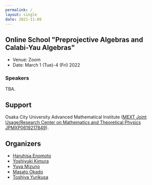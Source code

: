 ```yaml
---
permalink: /
layout: single
date: 2021-11-09
---
```


## Online School "Preprojective Algebras and Calabi-Yau Algebras"

- Venue: Zoom
- Date: March 1 (Tue)-4 (Fri) 2022

### Speakers
TBA.

## Support
Osaka City University Advanced Mathematical Institute ([MEXT Joint Usage/Research Center on Mathematics and Theoretical Physics JPMXP0619217849](http://www.sci.osaka-cu.ac.jp/OCAMI/joint/joint-usage_e.html)).

## Organizers

- [Haruhisa Enomoto](https://haruhisa-enomoto.github.io/)
- [Yoshiyuki Kimura](https://researchmap.jp/ysykmr?lang=en)
- [Yuya Mizuno](https://researchmap.jp/y-mizuno?lang=en)
- [Masato Okado](http://www.sci.osaka-cu.ac.jp/~okado/index-e.html)
- [Toshiya Yurikusa](https://sites.google.com/view/toshiya-yurikusa)